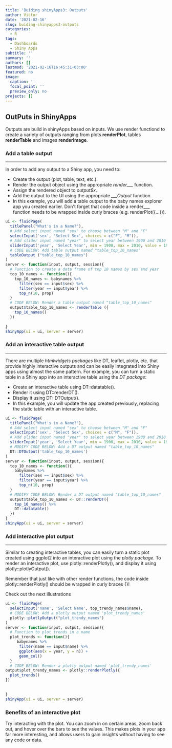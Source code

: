 ```yaml
---
title: 'Buiding shinyApps3: Outputs'
author: Victor
date: '2021-02-16'
slug: buiding-shinyapps3-outputs
categories:
  - R
tags:
  - Dashboards
  - Shiny Apps
subtitle: ''
summary: ''
authors: []
lastmod: '2021-02-16T16:45:31+03:00'
featured: no
image:
  caption: ''
  focal_point: ''
  preview_only: no
projects: []
---
```


## OutPuts in ShinyApps

Outputs are build in shinyApps based on inputs. We use render functiond to create a variety of outputs ranging from plots **renderPlot**, tables **renderTable** and images **renderImage**.

### Add a table output
----------------------------------------

In order to add any output to a Shiny app, you need to:

- Create the output (plot, table, text, etc.).
- Render the output object using the appropriate *render___* function.
- Assign the rendered object to *output$x*.
- Add the output to the UI using the appropriate *___Output* function.
- In this example, you will add a table output to the baby names explorer app you created earlier. Don't forget that code inside a render___ function needs to be wrapped inside curly braces (e.g. renderPlot({...})).


```r
ui <- fluidPage(
  titlePanel("What's in a Name?"),
  # Add select input named "sex" to choose between "M" and "F"
  selectInput('sex', 'Select Sex', choices = c("F", "M")),
  # Add slider input named "year" to select year between 1900 and 2010
  sliderInput('year', 'Select Year', min = 1900, max = 2010, value = 1900),
  # CODE BELOW: Add table output named "table_top_10_names"
  tableOutput ("table_top_10_names")
)
server <- function(input, output, session){
  # Function to create a data frame of top 10 names by sex and year 
  top_10_names <- function(){
    top_10_names <- babynames %>% 
      filter(sex == input$sex) %>% 
      filter(year == input$year) %>% 
      top_n(10, prop)
  }
  # CODE BELOW: Render a table output named "table_top_10_names"
  output$table_top_10_names <- renderTable ({
    top_10_names()
  })
  
}
shinyApp(ui = ui, server = server)
```

### Add an interactive table output
-------------------------------------------

There are multiple *htmlwidgets packages* like DT, leaflet, plotly, etc. that provide highly interactive outputs and can be easily integrated into Shiny apps using almost the same pattern. For example, you can turn a static table in a Shiny app into an interactive table using the *DT package*:

- Create an interactive table using DT::datatable().
- Render it using DT::renderDT().
- Display it using DT::DTOutput().
- In this example, you will update the app created previously, replacing the static table with an interactive table.


```r
ui <- fluidPage(
  titlePanel("What's in a Name?"),
  # Add select input named "sex" to choose between "M" and "F"
  selectInput('sex', 'Select Sex', choices = c("M", "F")),
  # Add slider input named "year" to select year between 1900 and 2010
  sliderInput('year', 'Select Year', min = 1900, max = 2010, value = 1900),
  # MODIFY CODE BELOW: Add a DT output named "table_top_10_names"
  DT::DTOutput('table_top_10_names')
)
server <- function(input, output, session){
  top_10_names <- function(){
    babynames %>% 
      filter(sex == input$sex) %>% 
      filter(year == input$year) %>% 
      top_n(10, prop)
  }
  # MODIFY CODE BELOW: Render a DT output named "table_top_10_names"
  output$table_top_10_names <- DT::renderDT({
    top_10_names() %>%
    DT::datatable()
  })
}
shinyApp(ui = ui, server = server)
```

### Add interactive plot output
--------------------------------------------------------

Similar to creating interactive tables, you can easily turn a static plot created using ggplot2 into an interactive plot using the *plotly package*. To render an interactive plot, use plotly::renderPlotly(), and display it using plotly::plotlyOutput().

Remember that just like with other render functions, the code inside plotly::renderPlotly() should be wrapped in curly braces {}!

Check out the next illustrations


```r
ui <- fluidPage(
  selectInput('name', 'Select Name', top_trendy_names$name),
  # CODE BELOW: Add a plotly output named 'plot_trendy_names'
  plotly::plotlyOutput("plot_trendy_names")
)
server <- function(input, output, session){
  # Function to plot trends in a name
  plot_trends <- function(){
     babynames %>% 
      filter(name == input$name) %>% 
      ggplot(aes(x = year, y = n)) +
      geom_col()
  }
  # CODE BELOW: Render a plotly output named 'plot_trendy_names'
output$plot_trendy_names <- plotly::renderPlotly({
  plot_trends()
})
  
  
}
shinyApp(ui = ui, server = server)
```

### Benefits of an interactive plot

Try interacting with the plot. You can zoom in on certain areas, zoom back out, and hover over the bars to see the values. This makes plots in your app far more interesting, and allows users to gain insights without having to see any code or data.
